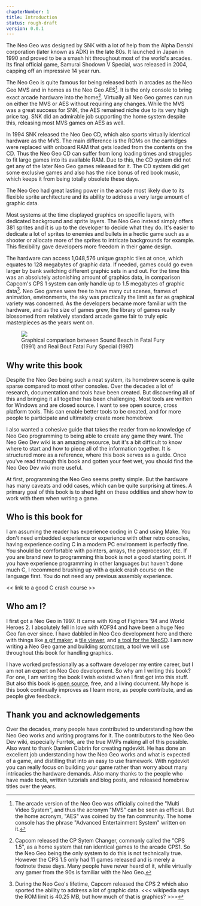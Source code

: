 ```yaml
---
chapterNumber: 1
title: Introduction
status: rough-draft
version: 0.0.1
---
```


The Neo Geo was designed by SNK with a lot of help from the Alpha Denshi corporation (later known as ADK) in the late 80s. It launched in Japan in 1990 and proved to be a smash hit throughout most of the world's arcades. Its final official game, Samurai Shodown V Special, was released in 2004, capping off an impressive 14 year run.

The Neo Geo is quite famous for being released both in arcades as the Neo Geo MVS and in homes as the Neo Geo AES[^1]. It is the only console to bring exact arcade hardware into the home[^2]. Virtually all Neo Geo games can run on either the MVS or AES without requiring any changes. While the MVS was a great success for SNK, the AES remained niche due to its very high price tag. SNK did an admirable job supporting the home system despite this, releasing most MVS games on AES as well.

In 1994 SNK released the Neo Geo CD, which also sports virtually identical hardware as the MVS. The main difference is the ROMs on the cartridges were replaced with onboard RAM that gets loaded from the contents on the CD. Thus the Neo Geo CD can suffer from long loading times and struggles to fit large games into its available RAM. Due to this, the CD system did not get any of the later Neo Geo games released for it. The CD system did get some exclusive games and also has the nice bonus of red book music, which keeps it from being totally obsolete these days.

The Neo Geo had great lasting power in the arcade most likely due to its flexible sprite architecture and its ability to address a very large amount of graphic data.

Most systems at the time displayed graphics on specific layers, with dedicated background and sprite layers. The Neo Geo instead simply offers 381 sprites and it is up to the developer to decide what they do. It's easier to dedicate a lot of sprites to enemies and bullets in a hectic game such as a shooter or allocate more of the sprites to intricate backgrounds for example. This flexibility gave developers more freedom in their game design.

The hardware can access 1,048,576 unique graphic tiles at once, which equates to 128 megabytes of graphic data. If needed, games could go even larger by bank switching different graphic sets in and out. For the time this was an absolutely astonishing amount of graphics data, in comparison Capcom's CPS 1 system can only handle up to 1.5 megabytes of graphic data[^3]. Neo Geo games were free to have many cut scenes, frames of animation, environments, the sky was practically the limit as far as graphical variety was concerned. As the developers became more familiar with the hardware, and as the size of games grew, the library of games really blossomed from relatively standard arcade game fair to truly epic masterpieces as the years went on.

<figure>
    <img src="/ff1_vs_rbs.png" />
    <figcaption>
    Graphical comparison between Sound Beach in Fatal Fury (1991) and Real Bout Fatal Fury Special (1997)
</figure>

## Why write this book

Despite the Neo Geo being such a neat system, its homebrew scene is quite sparse compared to most other consoles. Over the decades a lot of research, documentation and tools have been created. But discovering all of this and bringing it all together has been challenging. Most tools are written for Windows and are closed source. I want to see open source, cross platform tools. This can enable better tools to be created, and for more people to participate and ultimately create more homebrew.

I also wanted a cohesive guide that takes the reader from no knowledge of Neo Geo programming to being able to create any game they want. The Neo Geo Dev wiki is an amazing resource, but it's a bit difficult to know where to start and how to piece all of the information together. It is structured more as a reference, where this book serves as a guide. Once you've read through this book and gotten your feet wet, you should find the Neo Geo Dev wiki more useful.

At first, programming the Neo Geo seems pretty simple. But the hardware has many caveats and odd cases, which can be quite surprising at times. A primary goal of this book is to shed light on these oddities and show how to work with them when writing a game.

## Who is this book for

I am assuming the reader has experience coding in C and using Make. You don't need embedded experience or experience with other retro consoles, having experience coding C in a modern PC environment is perfectly fine. You should be comfortable with pointers, arrays, the preprocessor, etc. If you are brand new to programming this book is not a good starting point. If you have experience programming in other languages but haven't done much C, I recommend brushing up with a quick crash course on the language first. You do not need any previous assembly experience.

<< link to a good C crash course >>

## Who am I?

I first got a Neo Geo in 1997. It came with King of Fighters '94 and World Heroes 2. I absolutely fell in love with KOF94 and have been a huge Neo Geo fan ever since. I have dabbled in Neo Geo development here and there with things like [a gif maker](https://mattgreer.dev/blog/extracting-neo-geo-emulator-graphics-data-to-create-animated-gifs/), a [tile viewer](https://neospriteviewer.mattgreer.dev/), and [a tool for the NeoSD](https://github.com/city41/neosdconv). I am now writing a Neo Geo game and building [sromcrom](https://github.com/city41/sromcrom), a tool we will use throughout this book for handling graphics.

I have worked professionally as a software developer my entire career, but I am not an expert on Neo Geo development. So why am I writing this book? For one, I am writing the book I wish existed when I first got into this stuff. But also this book is [open source](https://github.com/city41/neo-geo-dev-book), free, and a living document. My hope is this book continually improves as I learn more, as people contribute, and as people give feedback.

## Thank you and acknowledgements

Over the decades, many people have contributed to understanding how the Neo Geo works and writing programs for it. The contributors to the Neo Geo Dev wiki, especially Furrtek, are the true MVPs making all of this possible. Also want to thank Damien Ciabrin for creating ngdevkit. He has done an excellent job understanding how the Neo Geo works and what is expected of a game, and distilling that into an easy to use framework. With ngdevkit you can really focus on building your game rather than worry about many intricacies the hardware demands. Also many thanks to the people who have made tools, written tutorials and blog posts, and released homebrew titles over the years.

[^1]: The arcade version of the Neo Geo was officially coined the "Multi Video System", and thus the acronym "MVS" can be seen as official. But the home acronym, "AES" was coined by the fan community. The home console has the phrase "Advanced Entertainment System" written on it.
[^2]: Capcom released the CP Sytem Changer, commonly called the "CPS 1.5", as a home system that ran identical games to the arcade CPS1. So the Neo Geo being the only system to do this is not technically true. However the CPS 1.5 only had 11 games released and is merely a footnote these days. Many people have never heard of it, while virtually any gamer from the 90s is familiar with the Neo Geo.
[^3]:
    During the Neo Geo's lifetime, Capcom released the CPS 2 which also sported the ability to address a lot of graphic data.
    <<< wikipedia says the ROM limit is 40.25 MB, but how much of that is graphics? >>>
